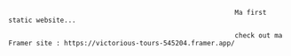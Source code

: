                                                              Ma first static website...
                                                             
                                                             check out ma Framer site : https://victorious-tours-545204.framer.app/
